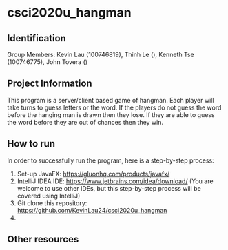 # csci2020u_hangman

## Identification

Group Members: Kevin Lau (100746819), Thinh Le (), Kenneth Tse (100746775), John Tovera () 

## Project Information
This program is a server/client based game of hangman. Each player will take turns to guess letters or the word. If the players do not guess the word before the hanging man is drawn then they lose. If they are able to guess the word before they are out of chances then they win.

## How to run
In order to successfully run the program, here is a step-by-step process:
1. Set-up JavaFX: https://gluonhq.com/products/javafx/
2. IntelliJ IDEA IDE: https://www.jetbrains.com/idea/download/ (You are welcome to use other IDEs, but this step-by-step process will be covered using IntelliJ)
3. Git clone this repository: https://github.com/KevinLau24/csci2020u_hangman
4. 

## Other resources

